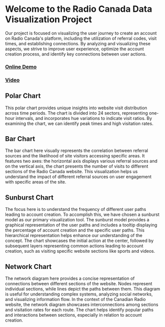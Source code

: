 # Welcome to the Radio Canada Data Visualization Project

Our project is focused on visualizing the user journey to create an account on Radio Canada's platform, including the utilization of referral codes, visit times, and establishing connections. By analyzing and visualizing these aspects, we strive to improve user experience, optimize the account creation process, and identify key connections between user actions.

### [Online Demo](https://radiocanada.onrender.com/)

### [Video](https://drive.google.com/file/d/13fOiPAAVZCAob1MLlNkFCgoyOjAnWSby/view?usp=drive_link)


## Polar Chart
This polar chart provides unique insights into website visit distribution across time periods. The chart is divided into 24 sectors, representing one-hour intervals, and incorporates hue variations to indicate visit ratios. By examining the chart, we can identify peak times and high visitation rates.

## Bar Chart
The bar chart here visually represents the correlation between referral sources and the likelihood of site visitors accessing specific areas. It features two axes: the horizontal axis displays various referral sources and on the vertical axis, the chart presents the number of visits to different sections of the Radio Canada website. This visualization helps us understand the impact of different referral sources on user engagement with specific areas of the site.

## Sunburst Chart
The focus here is to understand the frequency of different user paths leading to account creation. To accomplish this, we have chosen a sunburst model as our primary visualization tool. The sunburst model provides a graphical representation of the user paths and includes a tooltip displaying the percentage of account creation and the specific user paths. This hierarchical representation helps enhance our understanding of the concept. The chart showcases the initial action at the center, followed by subsequent layers representing common actions leading to account creation, such as visiting specific website sections like sports and videos.

## Network Chart
The network diagram here provides a concise representation of connections between different sections of the website. Nodes represent individual sections, while lines depict the paths between them. This diagram is useful for understanding complex systems, analyzing social networks, and visualizing information flow. In the context of the Canadian Radio website, the network diagram showcases interconnections among sections and visitation rates for each route. The chart helps identify popular paths and interactions between sections, especially in relation to account creation.




